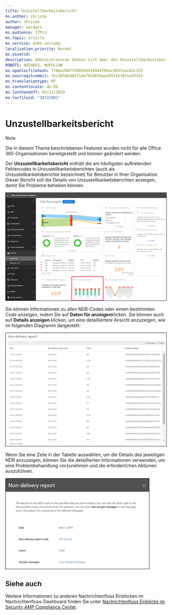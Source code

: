```yaml
---
title: Unzustellbarkeitsbericht
ms.author: chrisda
author: chrisda
manager: serdars
ms.audience: ITPro
ms.topic: article
ms.service: O365-seccomp
localization_priority: Normal
ms.assetid: ''
description: Administratoren können sich über den Unzustellbarkeitsbericht im Nachrichtenfluss-Dashboard im Office 365 Security & Compliance Center informieren.
ROBOTS: NOINDEX, NOFOLLOW
ms.openlocfilehash: 7786e2667f268566d189d4f09acd937eacb2c225
ms.sourcegitcommit: fec1010e405f14e792d650aee0312b78fced3343
ms.translationtype: MT
ms.contentlocale: de-DE
ms.lasthandoff: 03/21/2019
ms.locfileid: "30722881"
---
```

# <a name="non-delivery-report"></a>Unzustellbarkeitsbericht

> [!NOTE]
> Die in diesem Thema beschriebenen Features wurden nicht für alle Office 365-Organisationen bereitgestellt und können geändert werden.

Der **Unzustellbarkeitsbericht** enthält die am häufigsten auftretenden Fehlercodes in Unzustellbarkeitsberichten (auch als Unzustellbarkeitsberichte bezeichnet) für Benutzer in Ihrer Organisation. Dieser Bericht soll die Details von Unzustellbarkeitsberichten anzeigen, damit Sie Probleme beheben können.

![Der Unzustellbarkeitsbericht im Nachrichtenübermittlungs-Dashboard im Office 365 Security & Compliance Center](media/non-delivery-report-selected.png)

Sie können Informationen zu allen NDR-Codes oder einem bestimmten Code anzeigen, indem Sie auf **Daten für anzeigen**klicken. Sie können auch auf **Details anzeigen** klicken, um eine detailliertere Ansicht anzuzeigen, wie im folgenden Diagramm dargestellt:

![Details-Tabelle im Unzustellbarkeitsbericht anzeigen](media/non-delivery-report-view-details-table.png)

Wenn Sie eine Zeile in der Tabelle auswählen, um die Details des jeweiligen NDR anzuzeigen, können Sie die detaillierten Informationen verwenden, um eine Problembehandlung vorzunehmen und die erforderlichen Aktionen auszuführen.

![Auswählen einer Zeile in der Detailtabelle im Unzustellbarkeitsbericht](media/non-delivery-report-details-table-select-row.png)

## <a name="see-also"></a>Siehe auch

Weitere Informationen zu anderen Nachrichtenfluss Einblicken im Nachrichtenfluss-Dashboard finden Sie unter [Nachrichtenfluss Einblicke im Security _AMP_ Compliance Center](mail-flow-insights-v2.md).
